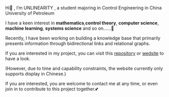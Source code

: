 Hi👋 , I’m UNLINEARITY , a student majoring in Control Engineering in China University of Petroleum

I have a keen interest in **mathematics**,**control theory**, **computer science**, **machine learning**, **systems science** and so on......🚀

Recently, I have been working on building a knowledge base that primarily presents information through bidirectional links and relational graphs. 

If you are interested in my project, you can visit this [repository](https://github.com/UNLINEARITY/Learn-for-Everything) or [wedsite](https://www.unlinearity.top/) to have a look.

(However, due to time and capability constraints, the website currently only supports display in Chinese.)

If you are interested, you are welcome to contact me at any time, or even join in to contribute to this project together.💕


